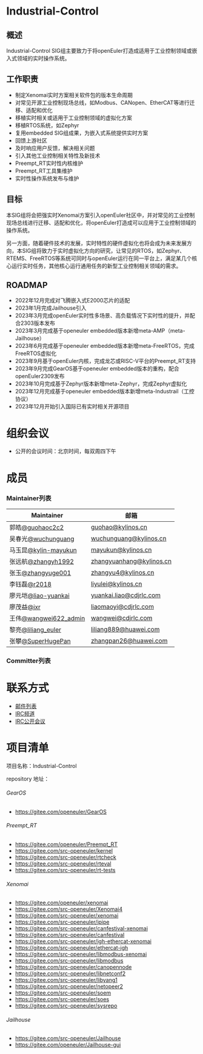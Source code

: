 # Industrial-Control

## 概述
Industrial-Control SIG组主要致力于将openEuler打造成适用于工业控制领域或嵌入式领域的实时操作系统。


## 工作职责
 - 制定Xenomai实时方案相关软件包的版本生命周期
 - 对常见开源工业控制现场总线，如Modbus、CANopen、EtherCAT等进行迁移、适配和优化
 - 移植实时相关或适用于工业控制领域的虚拟化方案
 - 移植RTOS系统，如Zephyr
 - 复用embedded SIG组成果，为嵌入式系统提供实时方案
 - 回馈上游社区
 - 及时响应用户反馈，解决相关问题
 - 引入其他工业控制相关特性及新技术
 - Preempt_RT实时性内核维护
 - Preempt_RT工具集维护
 - 实时性操作系统发布与维护

## 目标
​        本SIG组将会把强实时Xenomai方案引入openEuler社区中，并对常见的工业控制现场总线进行迁移、适配和优化，将openEuler打造成可以应用于工业控制领域的操作系统。

​        另一方面，随着硬件技术的发展，实时特性的硬件虚拟化也将会成为未来发展方向，本SIG组将致力于实时虚拟化方向的研究，让常见的RTOS，如Zephyr、RTEMS、FreeRTOS等系统可同时与openEuler运行在同一平台上，满足某几个核心运行实时任务，其他核心运行通用任务的新型工业控制相关领域的需求。

## ROADMAP

- 2022年12月完成对飞腾嵌入式E2000芯片的适配
- 2023年1月完成Jailhouse引入
- 2023年3月完成openEuler实时性多场景、高负载情况下实时性的提升，并配合2303版本发布
- 2023年3月完成基于openeuler embedded版本新增meta-AMP（meta-Jailhouse）
- 2023年6月完成基于openeuler embedded版本新增meta-FreeRTOS，完成FreeRTOS虚拟化
- 2023年9月基于openEuler内核，完成龙芯或RISC-V平台的Preempt_RT支持
- 2023年9月完成GearOS基于openeuler embedded版本的重构，配合openEuler2309发布
- 2023年10月完成基于Zephyr版本新增meta-Zephyr，完成Zephyr虚拟化
- 2023年12月完成基于openeuler embedded版本新增meta-Industrail（工控协议）
- 2023年12月开始引入国际已有实时相关开源项目

# 组织会议
- 公开的会议时间：北京时间，每双周四下午

# 成员

### Maintainer列表
| Maintainer                                              | 邮箱                     |
| ------------------------------------------------------- | ------------------------ |
| 郭皓[@guohaoc2c2](https://gitee.com/guohaocs2c)         | guohao@kylinos.cn        |
| 吴春光[@wuchunguang](https://gitee.com/wuchunguang)     | wuchunguang@kylinos.cn   |
| 马玉昆[@kylin-mayukun](https://gitee.com/kylin-mayukun) | mayukun@kylinos.cn       |
| 张远航[@zhangyh1992](https://gitee.com/zhangyh1992)     | zhangyuanhang@kylinos.cn |
| 张玉[@zhangyuge001](https://gitee.com/zhangyuge001)     | zhangyu4@kylinos.cn      |
| 李钰磊[@r2018](https://gitee.com/r2018)                 | liyulei@kylinos.cn       |
| 廖元垲[@liao-yuankai](https://gitee.com/liao-yuankai)   | yuankai.liao@cdjrlc.com  |
| 廖茂益[@ixr](https://gitee.com/ixr)                     | liaomaoyi@cdjrlc.com     |
| 王伟[@wangwei622_admin](https://gitee.com/wangwei622_admin)         | wangwei@cdjrlc.com       |
| 黎亮[@liliang_euler](https://gitee.com/liliang_euler)   | liliang889@huawei.com    |
| 张攀[@SuperHugePan](https://gitee.com/SuperHugePan)     | zhangpan26@huawei.com    |

### Committer列表


# 联系方式
- [邮件列表](dev@openeuler.org)
- [IRC频道](#openeuler-dev)
- [IRC公开会议](#openeuler-meeting)

# 项目清单

项目名称：Industrial-Control

repository 地址：

###### GearOS

- https://gitee.com/openeuler/GearOS

###### Preempt_RT

- https://gitee.com/openeuler/Preempt_RT
- https://gitee.com/src-openeuler/kernel
- https://gitee.com/src-openeuler/rtcheck
- https://gitee.com/src-openeuler/rteval
- https://gitee.com/src-openeuler/rt-tests

###### Xenomai

- https://gitee.com/openeuler/xenomai
- https://gitee.com/src-openeuler/Xenomai4
- https://gitee.com/src-openeuler/xenomai
- https://gitee.com/src-openeuler/ipipe
- https://gitee.com/src-openeuler/canfestival-xenomai
- https://gitee.com/src-openeuler/canfestival
- https://gitee.com/src-openeuler/igh-ethercat-xenomai
- https://gitee.com/src-openeuler/ethercat-igh
- https://gitee.com/src-openeuler/libmodbus-xenomai
- https://gitee.com/src-openeuler/libmodbus
- https://gitee.com/src-openeuler/canopennode
- https://gitee.com/src-openeuler/libnetconf2
- https://gitee.com/src-openeuler/libyang1
- https://gitee.com/src-openeuler/netopeer2
- https://gitee.com/src-openeuler/soem
- https://gitee.com/src-openeuler/soes
- https://gitee.com/src-openeuler/sysrepo

###### Jailhouse

- https://gitee.com/src-openeuler/Jailhouse
- https://gitee.com/openeuler/Jailhouse-gui
